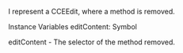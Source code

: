 I represent a CCEEdit, where a method is removed.

Instance Variables
	editContent: Symbol
	
editContent
	- The selector of the method removed.
	
	